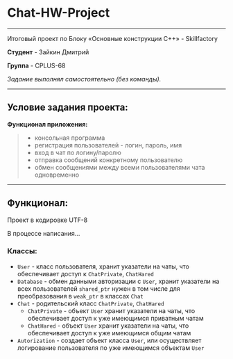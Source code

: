 # Chat-HW-Project
---
Итоговый проект по Блоку «Основные конструкции C++» - Skillfactory

**Студент** - Зайкин Дмитрий

**Группа** - CPLUS-68

*Задание выполнял самостоятельно (без команды).*

---
## Условие задания проекта:

**Функционал приложения:**
> - консольная программа
> - регистрация пользователей - логин, пароль, имя
> - вход в чат по логину/паролю
> - отправка сообщений конкретному пользователю
> - обмен сообщениями между всеми пользователями чата одновременно

---
## Функционал:

Проект в кодировке UTF-8

В процессе написания...

### Классы:
- `User` - класс пользователя, хранит указатели на чаты, что обеспечивает доступ к `ChatPrivate`, `ChatHared`
- `Database` - обмен данными авторизации с `User`, хранит указатели на всех пользователей `shared_ptr` нужен в том числе для преобразования в `weak_ptr` в классах `Chat`
- `Chat` - родительский класс `ChatPrivate`, `ChatHared`
	- `ChatPrivate` - объект `User` хранит указатели на чаты, что обеспечивает доступ к уже имеющимся приватным чатам
	- `ChatHared` - объект `User` хранит указатели на чаты, что обеспечивает доступ к уже имеющимся общим чатам
- `Autorization` - создает объект класса `User`, или осуществляет логирование пользователя по уже имеющимся объектам `User`